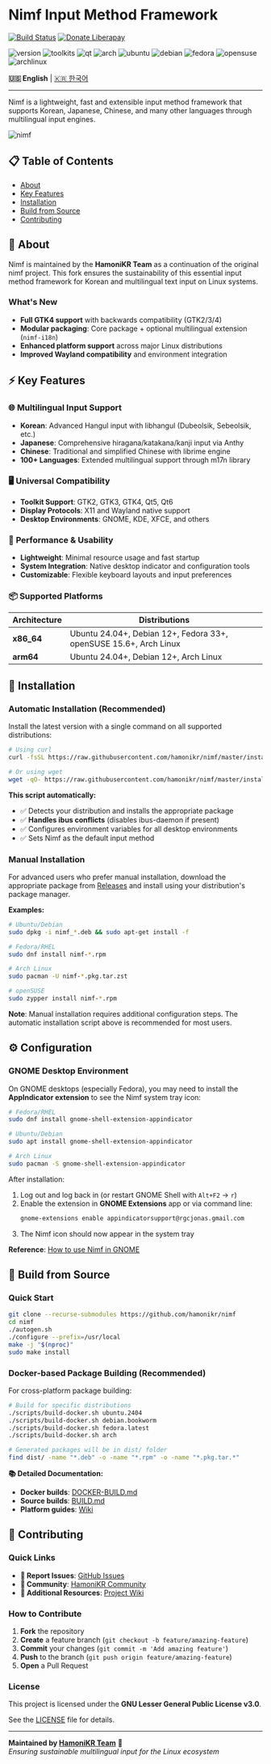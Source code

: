 # Nimf Input Method Framework

[![Build Status](https://github.com/hamonikr/nimf/actions/workflows/build.yml/badge.svg?branch=master)](https://github.com/hamonikr/nimf/actions/workflows/build.yml)
[![Donate Liberapay](https://liberapay.com/assets/widgets/donate.svg)](https://ko.liberapay.com/hamonikr/)

![version](https://img.shields.io/badge/version-1.4.12-blue)
![toolkits](https://img.shields.io/badge/GTK-2%2F3%2F4-green)
![qt](https://img.shields.io/badge/Qt-5%2F6-green)
![arch](https://img.shields.io/badge/arch-x86__64%20%7C%20arm64-darkblue)
![ubuntu](https://img.shields.io/badge/Ubuntu-24.04%2B-orange)
![debian](https://img.shields.io/badge/Debian-Bookworm%2FTrixie-brown)
![fedora](https://img.shields.io/badge/Fedora-33%2B-blue)
![opensuse](https://img.shields.io/badge/openSUSE-Leap%2015.6-green)
![archlinux](https://img.shields.io/badge/Arch-Rolling-blue)

**🇺🇸 English** | [🇰🇷 한국어](README-ko.md)

---

Nimf is a lightweight, fast and extensible input method framework that supports Korean, Japanese, Chinese, and many other languages through multilingual input engines.

![nimf](docs/nimf.png)

## 📋 Table of Contents

- [About](#-about)
- [Key Features](#-key-features) 
- [Installation](#-installation)
- [Build from Source](#-build-from-source)
- [Contributing](#-contributing)

## 🎯 About

Nimf is maintained by the **HamoniKR Team** as a continuation of the original nimf project. This fork ensures the sustainability of this essential input method framework for Korean and multilingual text input on Linux systems.

### What's New
- **Full GTK4 support** with backwards compatibility (GTK2/3/4)
- **Modular packaging**: Core package + optional multilingual extension (`nimf-i18n`)
- **Enhanced platform support** across major Linux distributions
- **Improved Wayland compatibility** and environment integration

## ⚡ Key Features

### 🌐 **Multilingual Input Support**
- **Korean**: Advanced Hangul input with libhangul (Dubeolsik, Sebeolsik, etc.)
- **Japanese**: Comprehensive hiragana/katakana/kanji input via Anthy
- **Chinese**: Traditional and simplified Chinese with librime engine  
- **100+ Languages**: Extended multilingual support through m17n library

### 🖥️ **Universal Compatibility**
- **Toolkit Support**: GTK2, GTK3, GTK4, Qt5, Qt6
- **Display Protocols**: X11 and Wayland native support
- **Desktop Environments**: GNOME, KDE, XFCE, and others

### 🚀 **Performance & Usability**
- **Lightweight**: Minimal resource usage and fast startup
- **System Integration**: Native desktop indicator and configuration tools
- **Customizable**: Flexible keyboard layouts and input preferences

### 📦 **Supported Platforms**

| Architecture | Distributions |
|--------------|---------------|
| **x86_64** | Ubuntu 24.04+, Debian 12+, Fedora 33+, openSUSE 15.6+, Arch Linux |
| **arm64** | Ubuntu 24.04+, Debian 12+, Arch Linux |

## 🚀 Installation

### Automatic Installation (Recommended)

Install the latest version with a single command on all supported distributions:

```bash
# Using curl
curl -fsSL https://raw.githubusercontent.com/hamonikr/nimf/master/install | sudo bash

# Or using wget  
wget -qO- https://raw.githubusercontent.com/hamonikr/nimf/master/install | sudo -E bash -
```

**This script automatically:**
- ✅ Detects your distribution and installs the appropriate package
- ✅ **Handles ibus conflicts** (disables ibus-daemon if present)  
- ✅ Configures environment variables for all desktop environments
- ✅ Sets Nimf as the default input method

### Manual Installation

For advanced users who prefer manual installation, download the appropriate package from [Releases](https://github.com/hamonikr/nimf/releases) and install using your distribution's package manager.

**Examples:**
```bash
# Ubuntu/Debian
sudo dpkg -i nimf_*.deb && sudo apt-get install -f

# Fedora/RHEL  
sudo dnf install nimf-*.rpm

# Arch Linux
sudo pacman -U nimf-*.pkg.tar.zst

# openSUSE
sudo zypper install nimf-*.rpm
```

**Note**: Manual installation requires additional configuration steps. The automatic installation script above is recommended for most users.

## ⚙️ Configuration

### GNOME Desktop Environment

On GNOME desktops (especially Fedora), you may need to install the **AppIndicator extension** to see the Nimf system tray icon:

```bash
# Fedora/RHEL
sudo dnf install gnome-shell-extension-appindicator

# Ubuntu/Debian
sudo apt install gnome-shell-extension-appindicator

# Arch Linux
sudo pacman -S gnome-shell-extension-appindicator
```

After installation:
1. Log out and log back in (or restart GNOME Shell with `Alt+F2` → `r`)
2. Enable the extension in **GNOME Extensions** app or via command line:
   ```bash
   gnome-extensions enable appindicatorsupport@rgcjonas.gmail.com
   ```
3. The Nimf icon should now appear in the system tray

**Reference**: [How to use Nimf in GNOME](https://nimfsoft.art/support/how-to-use-nimf-in-gnome/)

## 🔧 Build from Source

### Quick Start

```bash
git clone --recurse-submodules https://github.com/hamonikr/nimf
cd nimf
./autogen.sh
./configure --prefix=/usr/local
make -j "$(nproc)"
sudo make install
```

### Docker-based Package Building (Recommended)

For cross-platform package building:

```bash
# Build for specific distributions
./scripts/build-docker.sh ubuntu.2404
./scripts/build-docker.sh debian.bookworm  
./scripts/build-docker.sh fedora.latest
./scripts/build-docker.sh arch

# Generated packages will be in dist/ folder
find dist/ -name "*.deb" -o -name "*.rpm" -o -name "*.pkg.tar.*"
```

**📚 Detailed Documentation:**
- **Docker builds**: [DOCKER-BUILD.md](DOCKER-BUILD.md)
- **Source builds**: [BUILD.md](BUILD.md)
- **Platform guides**: [Wiki](https://github.com/hamonikr/nimf/wiki)

## 🤝 Contributing

### Quick Links
- **🐛 Report Issues**: [GitHub Issues](https://github.com/hamonikr/nimf/issues)
- **💬 Community**: [HamoniKR Community](https://hamonikr.org)  
- **🔗 Additional Resources**: [Project Wiki](https://github.com/hamonikr/nimf/wiki)

### How to Contribute

1. **Fork** the repository
2. **Create** a feature branch (`git checkout -b feature/amazing-feature`)
3. **Commit** your changes (`git commit -m 'Add amazing feature'`)
4. **Push** to the branch (`git push origin feature/amazing-feature`)
5. **Open** a Pull Request

### License

This project is licensed under the **GNU Lesser General Public License v3.0**.

See the [LICENSE](LICENSE) file for details.

---

**Maintained by [HamoniKR Team](https://hamonikr.org)** 💙  
*Ensuring sustainable multilingual input for the Linux ecosystem*

